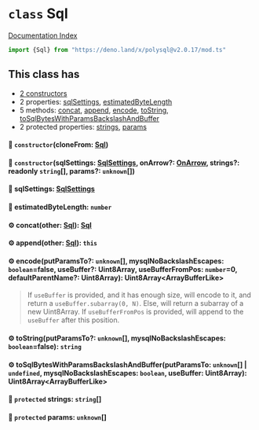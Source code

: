 # `class` Sql

[Documentation Index](../README.md)

```ts
import {Sql} from "https://deno.land/x/polysql@v2.0.17/mod.ts"
```

## This class has

- [2 constructors](#-constructorclonefrom-sql)
- 2 properties:
[sqlSettings](#-sqlsettings-sqlsettings),
[estimatedByteLength](#-estimatedbytelength-number)
- 5 methods:
[concat](#-concatother-sql-sql),
[append](#-appendother-sql-this),
[encode](#-encodeputparamsto-unknown-mysqlnobackslashescapes-booleanfalse-usebuffer-uint8array-usebufferfrompos-number0-defaultparentname-uint8array-uint8arrayarraybufferlike),
[toString](#-tostringputparamsto-unknown-mysqlnobackslashescapes-booleanfalse-string),
[toSqlBytesWithParamsBackslashAndBuffer](#-tosqlbyteswithparamsbackslashandbufferputparamsto-unknown--undefined-mysqlnobackslashescapes-boolean-usebuffer-uint8array-uint8arrayarraybufferlike)
- 2 protected properties:
[strings](#-protected-strings-string),
[params](#-protected-params-unknown)


#### 🔧 `constructor`(cloneFrom: [Sql](../class.Sql/README.md))



#### 🔧 `constructor`(sqlSettings: [SqlSettings](../class.SqlSettings/README.md), onArrow?: [OnArrow](../private.type.OnArrow/README.md), strings?: readonly `string`\[], params?: `unknown`\[])



#### 📄 sqlSettings: [SqlSettings](../class.SqlSettings/README.md)



#### 📄 estimatedByteLength: `number`



#### ⚙ concat(other: [Sql](../class.Sql/README.md)): [Sql](../class.Sql/README.md)



#### ⚙ append(other: [Sql](../class.Sql/README.md)): `this`



#### ⚙ encode(putParamsTo?: `unknown`\[], mysqlNoBackslashEscapes: `boolean`=false, useBuffer?: Uint8Array, useBufferFromPos: `number`=0, defaultParentName?: Uint8Array): Uint8Array\<ArrayBufferLike>

> If `useBuffer` is provided, and it has enough size, will encode to it, and return a `useBuffer.subarray(0, N)`.
> Else, will return a subarray of a new Uint8Array.
> If `useBufferFromPos` is provided, will append to the `useBuffer` after this position.



#### ⚙ toString(putParamsTo?: `unknown`\[], mysqlNoBackslashEscapes: `boolean`=false): `string`



#### ⚙ toSqlBytesWithParamsBackslashAndBuffer(putParamsTo: `unknown`\[] | `undefined`, mysqlNoBackslashEscapes: `boolean`, useBuffer: Uint8Array): Uint8Array\<ArrayBufferLike>



#### 📄 `protected` strings: `string`\[]



#### 📄 `protected` params: `unknown`\[]



